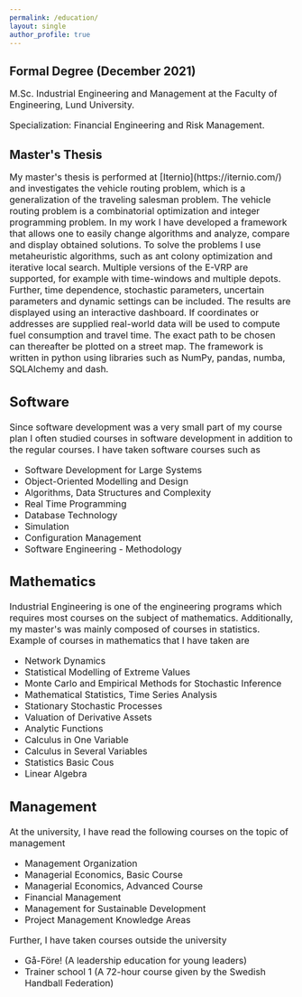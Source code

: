```yaml
---
permalink: /education/
layout: single
author_profile: true
--- 
```

<h2>Formal Degree (December 2021)</h2>
<p style="font-size: 16px;">M.Sc. Industrial Engineering and Management at the Faculty of Engineering, Lund University.</p> 
<p style="font-size: 16px;">Specialization: Financial Engineering and Risk Management.</p> 

<h2>Master's Thesis</h2> 
<span style="font-size: 16px; line-height: normal;">
My master's thesis is performed at [Iternio](https://iternio.com/) and investigates the vehicle routing problem, which is a generalization of the traveling salesman problem. The vehicle routing problem is a combinatorial optimization and integer programming problem. In my work I have developed a framework that allows one to easily change algorithms and analyze, compare and display obtained solutions. To solve the problems I use metaheuristic algorithms, such as ant colony optimization and iterative local search. Multiple versions of the E-VRP are supported, for example with time-windows and multiple depots. Further, time dependence, stochastic parameters, uncertain parameters and dynamic settings can be included. The results are displayed using an interactive dashboard. If coordinates or addresses are supplied real-world data will be used to compute fuel consumption and travel time. The exact path to be chosen can thereafter be plotted on a street map. The framework is written in python using libraries such as NumPy, pandas, numba, SQLAlchemy and dash. 
 
<h2>Software</h2>
<span style="font-size: 16px; line-height: normal;">
Since software development was a very small part of my course plan I often studied courses in software development in addition to the regular courses. I have taken software courses such as
<ul style="font-size: 16px;">
 <li>Software Development for Large Systems</li>
 <li>Object-Oriented Modelling and Design  </li>
 <li>Algorithms, Data Structures and Complexity  </li>
 <li>Real Time Programming </li>
 <li>Database Technology   </li>
 <li>Simulation  </li>
 <li>Configuration Management  </li>
 <li>Software Engineering - Methodology </li>
</ul>  

<h2>Mathematics</h2>
<span style="font-size: 16px; line-height: normal;">
Industrial Engineering is one of the engineering programs which requires most courses on the subject of mathematics. Additionally, my master's  was mainly composed of courses in statistics. Example of courses in mathematics that I have taken are
<ul style="font-size: 16px;">
 <li>Network Dynamics</li>
 <li>Statistical Modelling of Extreme Values</li>
 <li>Monte Carlo and Empirical Methods for Stochastic Inference </li>
 <li>Mathematical Statistics, Time Series Analysis  </li>
 <li>Stationary Stochastic Processes </li>
 <li>Valuation of Derivative Assets</li>
 <li>Analytic Functions  </li>
 <li>Calculus in One Variable </li>
 <li>Calculus in Several Variables </li>
 <li>Statistics Basic Cous  </li>
 <li>Linear Algebra</li>
</ul>  


<h2>Management</h2> 
<span style="font-size: 16px; line-height: normal;">
At the university, I have read the following courses on the topic of management</span>
<ul style="font-size: 16px;">
 <li>Management Organization</li>
 <li>Managerial Economics, Basic Course</li>
 <li>Managerial Economics, Advanced Course</li>
 <li>Financial Management</li>
 <li>Management for Sustainable Development</li>
 <li>Project Management Knowledge Areas</li>
</ul>  

<span style="font-size: 16px; line-height: normal;">
Further, I have taken courses outside the university </span>
<ul style="font-size: 16px;">
 <li>Gå-Före! (A leadership education for young leaders)</li>
 <li>Trainer school 1 (A 72-hour course given by the Swedish Handball Federation)</li>
</ul>  
